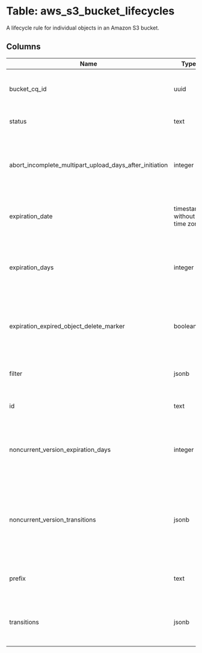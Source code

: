 
# Table: aws_s3_bucket_lifecycles
A lifecycle rule for individual objects in an Amazon S3 bucket.
## Columns
| Name        | Type           | Description  |
| ------------- | ------------- | -----  |
|bucket_cq_id|uuid|Unique CloudQuery ID of aws_s3_buckets table (FK)|
|status|text|If 'Enabled', the rule is currently being applied|
|abort_incomplete_multipart_upload_days_after_initiation|integer|Specifies the number of days after which Amazon S3 aborts an incomplete multipart upload.|
|expiration_date|timestamp without time zone|Indicates at what date the object is to be moved or deleted|
|expiration_days|integer|Indicates the lifetime, in days, of the objects that are subject to the rule. The value must be a non-zero positive integer.|
|expiration_expired_object_delete_marker|boolean|Indicates whether Amazon S3 will remove a delete marker with no noncurrent versions|
|filter|jsonb|The Filter is used to identify objects that a Lifecycle Rule applies to|
|id|text|Unique identifier for the rule|
|noncurrent_version_expiration_days|integer|Specifies the number of days an object is noncurrent before Amazon S3 can perform the associated action|
|noncurrent_version_transitions|jsonb|Specifies the transition rule for the lifecycle rule that describes when noncurrent objects transition to a specific storage class|
|prefix|text|Prefix identifying one or more objects to which the rule applies|
|transitions|jsonb|Specifies when an Amazon S3 object transitions to a specified storage class.|
